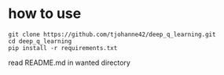 # how to use
``` shell
git clone https://github.com/tjohanne42/deep_q_learning.git
cd deep_q_learning
pip install -r requirements.txt
```
read README.md in wanted directory
